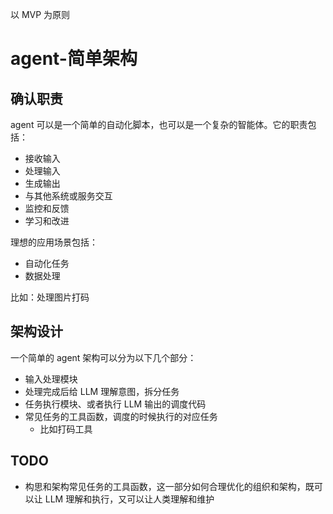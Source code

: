 以 MVP 为原则

# agent-简单架构

## 确认职责

agent 可以是一个简单的自动化脚本，也可以是一个复杂的智能体。它的职责包括：

- 接收输入
- 处理输入
- 生成输出
- 与其他系统或服务交互
- 监控和反馈
- 学习和改进

理想的应用场景包括：

- 自动化任务
- 数据处理

比如：处理图片打码

## 架构设计

一个简单的 agent 架构可以分为以下几个部分：

- 输入处理模块
- 处理完成后给 LLM 理解意图，拆分任务
- 任务执行模块、或者执行 LLM 输出的调度代码
- 常见任务的工具函数，调度的时候执行的对应任务
  - 比如打码工具

## TODO

- 构思和架构常见任务的工具函数，这一部分如何合理优化的组织和架构，既可以让 LLM 理解和执行，又可以让人类理解和维护

